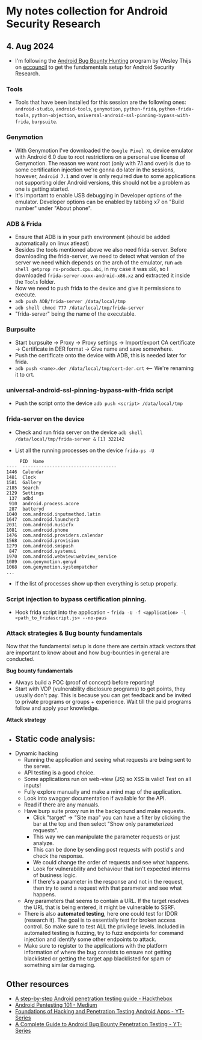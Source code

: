 # My notes collection for Android Security Research

## 4. Aug 2024
- I'm following the [Android Bug Bounty Hunting](https://codered.eccouncil.org/course/android-bug-bounty-hunting-hunt-like-a-rat) program by Wesley Thijs on [eccouncil](https://codered.eccouncil.org) to get the fundamentals setup for Android Security Research.

### Tools
- Tools that have been installed for this session are the following ones: `android-studio`, `android-tools`, `genymotion`, `python-frida`, `python-frida-tools`, `python-objection`, `universal-android-ssl-pinning-bypass-with-frida`, `burpsuite`. 

### Genymotion
- With Genymotion I've downloaded the `Google Pixel XL` device emulator with Android 6.0 due to root restrictions on a personal use license of Genymotion. The reason we want root (only with 7.1 and over) is due to some certification injection we're gonna do later in the sessions, however, `Android 7.1` and over is only required due to some applications not supporting older Android versions, this should not be a problem as one is getting started.
- It's important to enable USB debugging in Developer options of the emulator. Developer options can be enabled by tabbing x7 on "Build number" under "About phone".

### ADB & Frida
- Ensure that ADB is in your path environment (should be added automatically on linux atleast)
- Besides the tools mentioned above we also need frida-server. Before downloading the frida-server, we need to detect what version of the server we need which depends on the arch of the emulator, run `adb shell getprop ro-product.cpu.abi`, in my case it was `x86`, so I downloaded `frida-server-xxxx-android-x86.xz` and extracted it inside the `Tools` folder.
- Now we need to push frida to the device and give it permissions to execute.
 - `adb push ADB/frida-server /data/local/tmp`
 - `adb shell chmod 777 /data/local/tmp/frida-server`
 - "frida-server" being the name of the executable.

### Burpsuite
- Start burpsuite -> Proxy -> Proxy settings -> Import/export CA certificate -> Certificate in DER format -> Give name and save somewhere.
- Push the certificate onto the device with ADB, this is needed later for frida.
 - `adb push <name>.der /data/local/tmp/cert-der.crt` <-- We're renaming it to crt.

### universal-android-ssl-pinning-bypass-with-frida script
- Push the script onto the device `adb push <script> /data/local/tmp`

### frida-server on the device
- Check and run frida server on the device `adb shell /data/local/tmp/frida-server &`
    `[1] 322142`

- List all the running processes on the device `frida-ps -U`
```
     PID  Name
----  -----------------------------------
1446  Calendar
1481  Clock
1581  Gallery
2185  Search
2129  Settings
 137  adbd
 910  android.process.acore
 287  batteryd
1040  com.android.inputmethod.latin
1647  com.android.launcher3
2031  com.android.musicfx
1081  com.android.phone
1476  com.android.providers.calendar
1568  com.android.provision
1279  com.android.smspush
 847  com.android.systemui
1970  com.android.webview:webview_service
1089  com.genymotion.genyd
1068  com.genymotion.systempatcher
...
```
- If the list of processes show up then everything is setup properly.

### Script injection to bypass certification pinning.
- Hook frida script into the application - `frida -U -f <application> -l <path_to_fridascript.js> --no-paus`

### Attack strategies & Bug bounty fundamentals
Now that the fundamental setup is done there are certain attack vectors that are important to know about and how bug-bounties in general are conducted.

**Bug bounty fundamentals**
- Always build a POC (proof of concept) before reporting!
- Start with VDP (vulnerability disclosure programs) to get points, they usually don't pay. This is because you can get feedback and be invited to private programs or groups + experience. Wait till the paid programs follow and apply your knowledge.

**Attack strategy**
- Static code analysis:
  - 
- Dynamic hacking
  - Running the application and seeing what requests are being sent to the server.
  - API testing is a good choice.
  - Some applications run on web-view (JS) so XSS is valid! Test on all inputs!
  - Fully explore manually and make a mind map of the application.
  - Look into swagger documentation if available for the API.
  - Read if there are any manuals.
  - Have burp suite proxy run in the background and make requests.
    - Click "target" -> "Site map" you can have a filter by clicking the bar at the top and then select "Show only parameterized requests".
    - This way we can manipulate the parameter requests or just analyze.
    - This can be done by sending post requests with postid's and check the response.
    - We could change the order of requests and see what happens.
    - Look for vulnerability and behaviour that isn't expected interms of business logic.
    - If there's a parameter in the response and not in the request, then try to send a request with that parameter and see what happens.
  - Any parameters that seems to contain a URL. If the target resolves the URL that is being entered, it might be vulnerable to SSRF.
  - There is also **automated testing**, here one could test for IDOR (research it). The goal is to essentially test for broken access control. So make sure to test ALL the privilege levels. Included in automated testing is fuzzing, try to fuzz endpoints for command injection and identify some other endpoints to attack.
  - Make sure to register to the applications with the platform information of where the bug consists to ensure not getting blacklisted or getting the target app blacklisted for spam or something similar damaging.

## Other resources
- [A step-by-step Android penetration testing guide - Hackthebox](https://www.hackthebox.com/blog/intro-to-mobile-pentesting)
- [Android Pentesting 101 - Medium](https://medium.com/@srkasthuri/android-pentesting-101-a-novices-handbook-to-getting-started-8f56f877f418)
- [Foundations of Hacking and Penetration Testing Android Apps - YT-Series](https://www.youtube.com/playlist?list=PL2EF13wm-hWAr15jPUoS3pMmryfZiehxq)
- [A Complete Guide to Android Bug Bounty Penetration Testing - YT-Series](https://www.youtube.com/playlist?list=PL2EF13wm-hWCZgcUfFT3h4jCPaDsBbZ9F)
  
